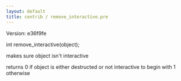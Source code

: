 ```yaml
---
layout: default
title: contrib / remove_interactive.pre
---
```


Version: e36f9fe

int remove_interactive(object);

makes sure object isn't interactive

returns 0 if object is either destructed or not interactive to begin with
    1 otherwise
